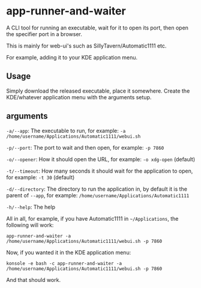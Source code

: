 # app-runner-and-waiter
A CLI tool for running an executable, wait for it to open its port, then open the specifier port in a browser.

This is mainly for web-ui's such as SillyTavern/Automatic1111 etc.

For example, adding it to your KDE application menu.

## Usage
Simply download the released executable, place it somewhere.
Create the KDE/whatever application menu with the arguments setup.

## arguments
`-a/--app`: The executable to run, for example: `-a /home/username/Applications/Automatic1111/webui.sh`

`-p/--port`: The port to wait and then open, for example: `-p 7860`

`-o/--opener`: How it should open the URL, for example: `-o xdg-open` (default)

`-t/--timeout`: How many seconds it should wait for the application to open, for example: `-t 30` (default)

`-d/--directory`: The directory to run the application in, by default it is the parent of `--app`, for example: `/home/username/Applications/Automatic1111`

`-h/--help`: The help

All in all, for example, if you have Automatic1111 in `~/Applications`, the following will work:

`app-runner-and-waiter -a /home/username/Applications/Automatic1111/webui.sh -p 7860`

Now, if you wanted it in the KDE application menu:

`konsole -e bash -c app-runner-and-waiter -a /home/username/Applications/Automatic1111/webui.sh -p 7860`

And that should work.
